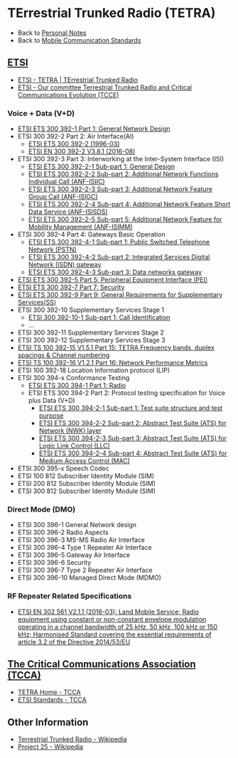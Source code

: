 # TErrestrial Trunked Radio (TETRA)

- Back to [Personal Notes](../README.md)
- Back to [Mobile Communication Standards](README.md)

## [ETSI](https://www.etsi.org/)

- [ETSI - TETRA | TErrestrial Trunked Radio](https://www.etsi.org/technologies/tetra)
- [ETSI - Our committee Terrestrial Trunked Radio and Critical Communications Evolution (TCCE)](https://www.etsi.org/committee/1416-tcce)

### Voice + Data (V+D)

- [ETSI ETS 300 392-1 Part 1: General Network Design](https://www.etsi.org/deliver/etsi_i_ets/300300_300399/30039201/01_60/ets_30039201e01p.pdf)
- ETSI 300 392-2 Part 2: Air Interface(AI)
  - [ETSI ETS 300 392-2 (1996-03)](https://www.etsi.org/deliver/etsi_i_ets/300300_300399/30039202/01_60/ets_30039202e01p.pdf)
  - [ETSI EN 300 392-2 V3.8.1 (2016-08)](https://www.etsi.org/deliver/etsi_en/300300_300399/30039202/03.08.01_60/en_30039202v030801p.pdf)
- ETSI 300 392-3 Part 3: Interworking at the Inter-System Interface (ISI)
  - [ETSI ETS 300 392-2-1 Sub-part 1: General Design](https://www.etsi.org/deliver/etsi_i_ets/300300_300399/3003920301/01_60/ets_3003920301e01p.pdf)
  - [ETSI ETS 300 392-2-2 Sub-part 2: Additional Network Functions Individual Call (ANF-ISIIC)](https://www.etsi.org/deliver/etsi_i_ets/300300_300399/3003920302/01_20_9846/ets_3003920302e01c.pdf)
  - [ETSI ETS 300 392-2-3 Sub-part 3: Additional Network Feature Group Call (ANF-ISIGC)](https://www.etsi.org/deliver/etsi_i_ets/300300_300399/3003920303/01_60/ets_3003920303e01p.pdf)
  - [ETSI ETS 300 392-2-4 Sub-part 4: Additional Network Feature Short Data Service (ANF-ISISDS)](https://www.etsi.org/deliver/etsi_i_ets/300300_300399/3003920304/01_20_20000728/ets_3003920304e01c.pdf)
  - [ETSI ETS 300 392-2-5 Sub-part 5: Additional Network Feature for Mobility Management (ANF-ISIMM)](https://www.etsi.org/deliver/etsi_i_ets/300300_300399/3003920305/01_60/ets_3003920305e01p.pdf)
- ETSI 300 392-4 Part 4: Gateways Basic Operation
  - [ETSI ETS 300 392-4-1 Sub-part 1: Public Switched Telephone Network (PSTN)](https://www.etsi.org/deliver/etsi_i_ets/300300_300399/3003920401/01_60/ets_3003920401e01p.pdf)
  - [ETSI ETS 300 392-4-2 Sub-part 2: Integrated Services Digital Network (ISDN) gateway](https://www.etsi.org/deliver/etsi_i_ets/300300_300399/3003920402/01_60/ets_3003920402e01p.pdf)
  - [ETSI ETS 300 392-4-3 Sub-part 3: Data networks gateway](https://www.etsi.org/deliver/etsi_i_ets/300300_300399/3003920403/01_60/ets_3003920403e01p.pdf)
- [ETSI ETS 300 392-5 Part 5: Peripheral Equipment Interface (PEI)](https://www.etsi.org/deliver/etsi_i_ets/300300_300399/30039205/01_20_9841/ets_30039205e01c.pdf)
- [ETSI ETS 300 392-7 Part 7: Security](https://www.etsi.org/deliver/etsi_i_ets/300300_300399/30039207/02_20_9940/ets_30039207e02c.pdf)
- [ETSI ETS 300 392-9 Part 9: General Requirements for Supplementary Services(SS)](https://www.etsi.org/deliver/etsi_i_ets/300300_300399/30039209/01_20_9841/ets_30039209e01c.pdf)
- ETSI 300 392-10 Supplementary Services Stage 1
  - [ETSI 300 392-10-1 Sub-part 1: Call Identification](https://www.etsi.org/deliver/etsi_i_ets/300300_300399/3003921001/02_60/ets_3003921001e02p.pdf)
  - ...
- ETSI 300 392-11 Supplementary Services Stage 2
- ETSI 300 392-12 Supplementary Services Stage 3
- [ETSI TS 100 392-15 V1.5.1 Part 15: TETRA Frequency bands, duplex spacings & Channel numbering](https://www.etsi.org/deliver/etsi_ts/100300_100399/10039215/01.05.01_60/ts_10039215v010501p.pdf)
- [ETSI TS 100 392-16 V1.2.1 Part 16: Network Performance Metrics](https://www.etsi.org/deliver/etsi_ts/100300_100399/10039216/01.02.01_60/ts_10039216v010201p.pdf)
- ETSI 100 392-18 Location Information protocol (LIP)
- ETSI 300 394-x Conformance Testing
  - [ETSI ETS 300 394-1 Part 1: Radio](https://www.etsi.org/deliver/etsi_i_ets/300300_300399/30039401/02_20_9963/ets_30039401e02c.pdf)
  - ETSI ETS 300 394-2 Part 2: Protocol testing specification for Voice plus Data (V+D)
    - [ETSI ETS 300 394-2-1 Sub-part 1: Test suite structure and test purpose](https://www.etsi.org/deliver/etsi_i_ets/300300_300399/3003940201/01_60/ets_3003940201e01p.pdf)
    - [ETSI ETS 300 394-2-2 Sub-part 2: Abstract Test Suite (ATS) for Network (NWK) layer](https://www.etsi.org/deliver/etsi_i_ets/300300_300399/3003940202/01_60/ets_3003940202e01p.pdf)
    - [ETSI ETS 300 394-2-3 Sub-part 3: Abstract Test Suite (ATS) for Logic Link Control (LLC)](https://www.etsi.org/deliver/etsi_i_ets/300300_300399/3003940203/01_60/ets_3003940203e01p.pdf)
    - [ETSI ETS 300 394-2-4 Sub-part 4: Abstract Test Suite (ATS) for Medium Access Control (MAC)](https://www.etsi.org/deliver/etsi_i_ets/300300_300399/3003940204/01_60/ets_3003940204e01p.pdf)
- ETSI 300 395-x Speech Codec
- ETSI 100 812 Subscriber Identity Module (SIM)
- ETSI 200 812 Subscriber Identity Module (SIM)
- ETSI 300 812 Subscriber Identity Module (SIM)

### Direct Mode (DMO)

- ETSI 300 396-1 General Network design
- ETSI 300 396-2 Radio Aspects
- ETSI 300 396-3 MS-MS Radio Air Interface
- ETSI 300 396-4 Type 1 Repeater Air Interface
- ETSI 300 396-5 Gateway Air Interface
- ETSI 300 396-6 Security
- ETSI 300 396-7 Type 2 Repeater Air Interface
- ETSI 300 396-10 Managed Direct Mode (MDMO)

### RF Repeater Related Specifications

- [ETSI EN 302 561 V2.1.1 (2016-03): Land Mobile Service; Radio equipment using constant or non-constant envelope modulation operating in a channel bandwidth of 25 kHz, 50 kHz, 100 kHz or 150 kHz; Harmonised Standard covering the essential requirements of article 3.2 of the Directive 2014/53/EU](https://www.etsi.org/deliver/etsi_en/302500_302599/302561/02.01.01_60/en_302561v020101p.pdf)

## [The Critical Communications Association (TCCA)](https://tcca.info/)

- [TETRA Home - TCCA](https://tcca.info/tetra/home/)
- [ETSI Standards - TCCA](https://tcca.info/tetra/for-tetra-specialist/etsi-standards/)

## Other Information

- [Terrestrial Trunked Radio - Wikipedia](https://en.wikipedia.org/wiki/Terrestrial_Trunked_Radio)
- [Project 25 - Wikipedia](https://en.wikipedia.org/wiki/Project_25)
